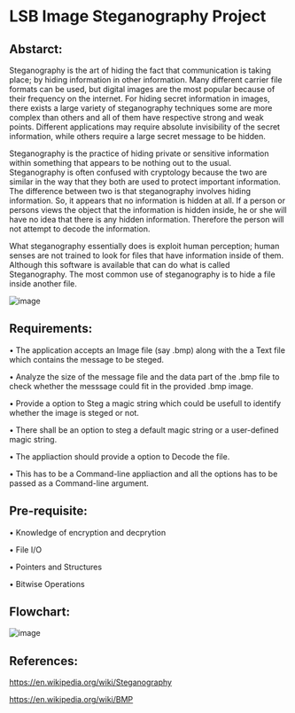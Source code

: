 # LSB Image Steganography Project

## Abstarct:

Steganography is the art of hiding the fact that communication is taking place; by hiding information in other information. Many different carrier file formats can be used, but digital images are the most popular because of their frequency on the internet. For hiding secret information in images, there exists a large variety of steganography techniques some are more complex than others and all of them have respective strong and weak points. Different applications may require absolute invisibility of the secret information, while others require a large secret message to be hidden.

Steganography is the practice of hiding private or sensitive information within something that appears to be nothing out to the usual. Steganography is often confused with cryptology because the two are similar in the way that they both are used to protect important information. The difference between two is that steganography involves hiding information. So, it appears that no information is hidden at all. If a person or persons views the object that the information is hidden inside, he or she will have no idea that there is any hidden information. Therefore the person will not attempt to decode the information.

What steganography essentially does is exploit human perception; human senses are not trained to look for files that have information inside of them. Although this software is available that can do what is called Steganography. The most common use of steganography is to hide a file inside another file.

![image](https://user-images.githubusercontent.com/108017134/195488590-f77dd7af-3861-4de2-b3dc-1e113d51e045.png)

## **Requirements:**

•	The application accepts an Image file (say .bmp) along with the a Text file which contains the message to be steged.

•	Analyze the size of the message file and the data part of the .bmp file to check whether the messsage could fit in the provided .bmp image.

•	Provide a option to Steg a magic string which could be usefull to identify whether the image is steged or not.

•	There shall be an option to steg a default magic string or a user-defined magic string.

•	The appliaction should provide a option to Decode the file.

•	This has to be a Command-line appliaction and all the options has to be passed as a Command-line argument.

## **Pre-requisite:**

•	Knowledge of encryption and decprytion

•	File I/O

•	Pointers and Structures

•	Bitwise Operations

## **Flowchart:**

![image](https://user-images.githubusercontent.com/108017134/195489029-55ce4c92-20e4-4321-9c1f-0b6c86274b8e.png)

## **References:**
https://en.wikipedia.org/wiki/Steganography

https://en.wikipedia.org/wiki/BMP
